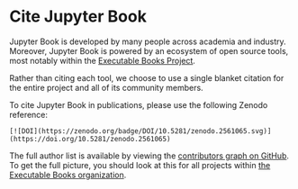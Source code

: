# Cite Jupyter Book

Jupyter Book is developed by many people across academia and industry.
Moreover, Jupyter Book is powered by an ecosystem of open source tools, most notably within the [Executable Books Project](https://executablebook.org).

Rather than citing each tool, we choose to use a single blanket citation for the entire project and all of its community members.

To cite Jupyter Book in publications, please use the following Zenodo reference:

```{only} html
[![DOI](https://zenodo.org/badge/DOI/10.5281/zenodo.2561065.svg)](https://doi.org/10.5281/zenodo.2561065)
```

The full author list is available by viewing the [contributors graph on GitHub](https://github.com/executablebooks/jupyter-book/graphs/contributors).
To get the full picture, you should look at this for all projects within [the Executable Books organization](https://github.com/executablebooks).
